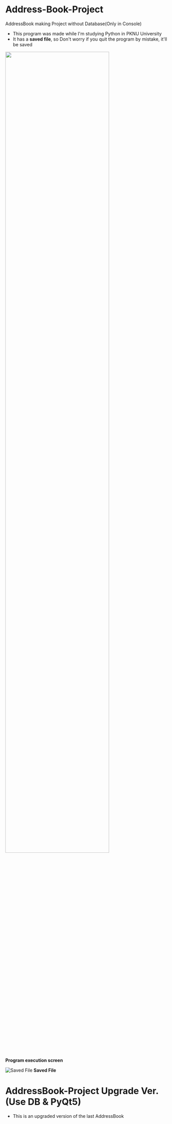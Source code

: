 # Address-Book-Project
AddressBook making Project without Database(Only in Console)
- This program was made while I'm studying Python in PKNU University
- It has a **saved file**, so Don't worry if you quit the program by mistake, it'll be saved

<img width = "80%" src = "https://user-images.githubusercontent.com/123913349/218243392-61a05f62-67b4-409e-8bed-f890adacd644.gif"/>

**Program execution screen**

![Saved File](https://user-images.githubusercontent.com/123913349/218245583-e37a6ccc-f338-4990-82a5-49a70549d628.png)
**Saved File**

# AddressBook-Project Upgrade Ver.(Use DB & PyQt5)
- This is an upgraded version of the last AddressBook

